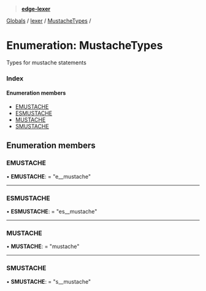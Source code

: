 > **[edge-lexer](../README.md)**

[Globals](../README.md) / [lexer](../modules/lexer.md) / [MustacheTypes](lexer.mustachetypes.md) /

# Enumeration: MustacheTypes

Types for mustache statements

### Index

#### Enumeration members

* [EMUSTACHE](lexer.mustachetypes.md#emustache)
* [ESMUSTACHE](lexer.mustachetypes.md#esmustache)
* [MUSTACHE](lexer.mustachetypes.md#mustache)
* [SMUSTACHE](lexer.mustachetypes.md#smustache)

## Enumeration members

###  EMUSTACHE

• **EMUSTACHE**: = "e__mustache"

___

###  ESMUSTACHE

• **ESMUSTACHE**: = "es__mustache"

___

###  MUSTACHE

• **MUSTACHE**: = "mustache"

___

###  SMUSTACHE

• **SMUSTACHE**: = "s__mustache"